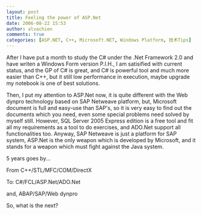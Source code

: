 ```yaml
---
layout: post
title: Feeling the power of ASP.Net
date: 2006-08-22 15:53
author: alvachien
comments: true
categories: [ASP.NET, C++, Microsoft.NET, Windows Platform, 技术Tips]
---
```

After I have put a month to study the C# under the .Net Framework 2.0 and have writen a Windows Form version P.I.H., I am satisified with current status, and the GP of C# is great, and C# is powerful tool and much more easier than C++, but it still low performance in execution, maybe upgrade my notebook is one of best solutions.
 
Then, I put my attention to ASP.Net now, it is quite different with the Web dynpro technology based on SAP Netweave platform, but, Microsoft document is full and easy-use than SAP's, so it is very easy to find out the documents which you need, even some special problems need solved by myself still. However, SQL Server 2005 Express edition is a free tool and fit all my requirements as a tool to do exercises, and ADO.Net support all functionalities too. Anyway, SAP Netweave is just a platform for SAP system, ASP.Net is the only weapon which is developed by Microsoft, and it stands for a weapon which must fight against the Java system.
 
5 years goes by...
 
From C++/STL/MFC/COM/DirectX

To: C#/FCL/ASP.Net/ADO.Net

and, ABAP/SAP/Web dynpro

 
So, what is the next?

